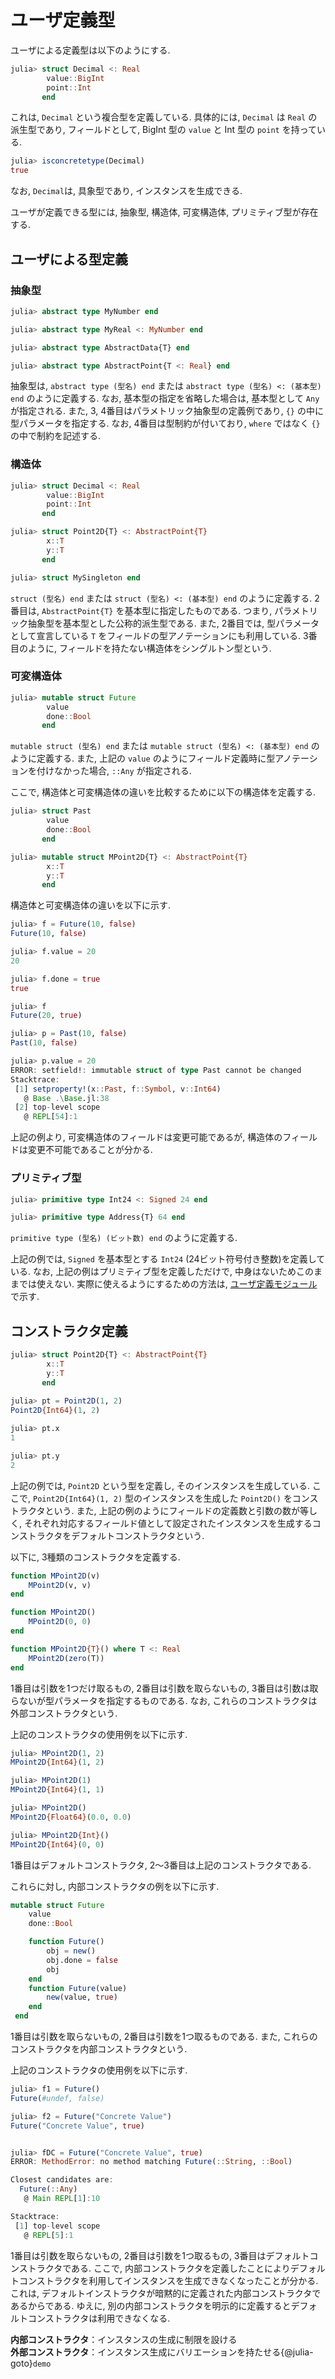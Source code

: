 # ユーザ定義型

ユーザによる定義型は以下のようにする.

```Julia
julia> struct Decimal <: Real
        value::BigInt
        point::Int
       end

```

これは, `Decimal` という複合型を定義している. 具体的には, `Decimal` は `Real` の派生型であり, フィールドとして, BigInt 型の `value` と Int 型の `point` を持っている.

```Julia
julia> isconcretetype(Decimal)
true

```

なお, `Decimal`は, 具象型であり, インスタンスを生成できる.

ユーザが定義できる型には, 抽象型, 構造体, 可変構造体, プリミティブ型が存在する.

## ユーザによる型定義

### 抽象型

```Julia
julia> abstract type MyNumber end

julia> abstract type MyReal <: MyNumber end

julia> abstract type AbstractData{T} end

julia> abstract type AbstractPoint{T <: Real} end

```

抽象型は, `abstract type (型名) end` または `abstract type (型名) <: (基本型) end` のように定義する. なお, 基本型の指定を省略した場合は, 基本型として `Any` が指定される. また, 3, 4番目はパラメトリック抽象型の定義例であり, `{}` の中に型パラメータを指定する. なお, 4番目は型制約が付いており, `where` ではなく `{}` の中で制約を記述する.

### 構造体

```Julia
julia> struct Decimal <: Real
        value::BigInt
        point::Int
       end

julia> struct Point2D{T} <: AbstractPoint{T}
        x::T
        y::T
       end

julia> struct MySingleton end

```

`struct (型名) end` または `struct (型名) <: (基本型) end` のように定義する. 2番目は, `AbstractPoint{T}` を基本型に指定したものである. つまり, パラメトリック抽象型を基本型とした公称的派生型である. また, 2番目では, 型パラメータとして宣言している `T` をフィールドの型アノテーションにも利用している. 3番目のように, フィールドを持たない構造体をシングルトン型という.

### 可変構造体

```Julia
julia> mutable struct Future
        value
        done::Bool
       end

```

`mutable struct (型名) end` または `mutable struct (型名) <: (基本型) end` のように定義する. また, 上記の `value` のようにフィールド定義時に型アノテーションを付けなかった場合, `::Any` が指定される.

ここで, 構造体と可変構造体の違いを比較するために以下の構造体を定義する.

```Julia
julia> struct Past
        value
        done::Bool
       end

julia> mutable struct MPoint2D{T} <: AbstractPoint{T}
        x::T
        y::T
       end

```

構造体と可変構造体の違いを以下に示す.

```Julia
julia> f = Future(10, false)
Future(10, false)

julia> f.value = 20
20

julia> f.done = true
true

julia> f
Future(20, true)

julia> p = Past(10, false)
Past(10, false)

julia> p.value = 20
ERROR: setfield!: immutable struct of type Past cannot be changed
Stacktrace:
 [1] setproperty!(x::Past, f::Symbol, v::Int64)
   @ Base .\Base.jl:38
 [2] top-level scope
   @ REPL[54]:1

```

上記の例より, 可変構造体のフィールドは変更可能であるが, 構造体のフィールドは変更不可能であることが分かる.

### プリミティブ型

```Julia
julia> primitive type Int24 <: Signed 24 end

julia> primitive type Address{T} 64 end

```

`primitive type (型名) (ビット数) end` のように定義する.

上記の例では, `Signed` を基本型とする `Int24` (24ビット符号付き整数)を定義している. なお, 上記の例はプリミティブ型を定義しただけで, 中身はないためこのままでは使えない. 実際に使えるようにするための方法は, [ユーザ定義モジュール](j_module.md)で示す.

## コンストラクタ定義

```Julia
julia> struct Point2D{T} <: AbstractPoint{T}
        x::T
        y::T
       end
    
julia> pt = Point2D(1, 2)
Point2D{Int64}(1, 2)

julia> pt.x
1

julia> pt.y
2

```

上記の例では, `Point2D` という型を定義し, そのインスタンスを生成している. ここで, `Point2D{Int64}(1, 2)` 型のインスタンスを生成した `Point2D()` をコンストラクタという. また, 上記の例のようにフィールドの定義数と引数の数が等しく, それぞれ対応するフィールド値として設定されたインスタンスを生成するコンストラクタをデフォルトコンストラクタという.

以下に, 3種類のコンストラクタを定義する.

```Julia
function MPoint2D(v)
    MPoint2D(v, v)
end

function MPoint2D()
    MPoint2D(0, 0)
end

function MPoint2D{T}() where T <: Real
    MPoint2D(zero(T))
end

```

1番目は引数を1つだけ取るもの, 2番目は引数を取らないもの, 3番目は引数は取らないが型パラメータを指定するものである. なお, これらのコンストラクタは外部コンストラクタという.

上記のコンストラクタの使用例を以下に示す.

```Julia
julia> MPoint2D(1, 2)
MPoint2D{Int64}(1, 2)

julia> MPoint2D(1)
MPoint2D{Int64}(1, 1)

julia> MPoint2D()
MPoint2D{Float64}(0.0, 0.0)

julia> MPoint2D{Int}()
MPoint2D{Int64}(0, 0)

```

1番目はデフォルトコンストラクタ, 2～3番目は上記のコンストラクタである.

これらに対し, 内部コンストラクタの例を以下に示す.

```Julia
mutable struct Future
    value
    done::Bool

    function Future()
        obj = new()
        obj.done = false
        obj
    end
    function Future(value)
        new(value, true)
    end
 end
```

1番目は引数を取らないもの, 2番目は引数を1つ取るものである. また, これらのコンストラクタを内部コンストラクタという.

上記のコンストラクタの使用例を以下に示す.

```Julia
julia> f1 = Future()
Future(#undef, false)

julia> f2 = Future("Concrete Value")
Future("Concrete Value", true)


julia> fDC = Future("Concrete Value", true)
ERROR: MethodError: no method matching Future(::String, ::Bool)

Closest candidates are:
  Future(::Any)
   @ Main REPL[1]:10

Stacktrace:
 [1] top-level scope
   @ REPL[5]:1

```

1番目は引数を取らないもの, 2番目は引数を1つ取るもの, 3番目はデフォルトコンストラクタである. ここで, 内部コンストラクタを定義したことによりデフォルトコンストラクタを利用してインスタンスを生成できなくなったことが分かる.これは, デフォルトインストラクタが暗黙的に定義された内部コンストラクタであるからである. ゆえに, 別の内部コンストラクタを明示的に定義するとデフォルトコンストラクタは利用できなくなる.

**内部コンストラクタ**：インスタンスの生成に制限を設ける  
**外部コンストラクタ**：インスタンス生成にバリエーションを持たせる{@julia-goto}`demo`

```{bibliography}

```
